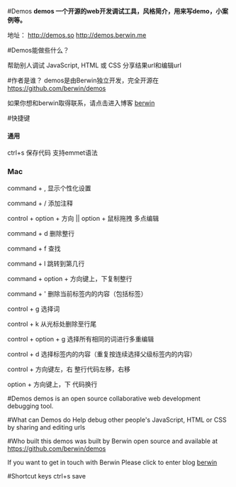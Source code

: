 #Demos
**demos 一个开源的web开发调试工具，风格简介，用来写demo，小案例等。**
 
地址： http://demos.so   http://demos.berwin.me

#Demos能做些什么？

帮助别人调试 JavaScript, HTML 或 CSS 分享结果url和编辑url

#作者是谁？
demos是由Berwin独立开发，完全开源在 https://github.com/berwin/demos

如果你想和berwin取得联系，请点击进入博客 [berwin][1]

[1]: http://berwin.me/        "berwin"

#快捷键

#### 通用
ctrl+s 保存代码
支持emmet语法

### Mac
command + , 显示个性化设置

command + / 添加注释

control + option + 方向 || option + 鼠标拖拽 多点编辑

command + d 删除整行

command + f 查找

command + l 跳转到第几行

command + option + 方向键上，下复制整行

command + ' 删除当前标签内的内容（包括标签）

control + g 选择词

control + k 从光标处删除至行尾

control + option + g 选择所有相同的词进行多重编辑

control + d 选择标签内的内容（重复按连续选择父级标签内的内容）

control + 方向键左，右 整行代码左移，右移

option + 方向键上，下 代码换行


#Demos
demos is an open source collaborative web development debugging tool.

#What can Demos do
Help debug other people's JavaScript, HTML or CSS by sharing and editing urls

#Who built this
demos was built by Berwin open source and available at https://github.com/berwin/demos

If you want to get in touch with Berwin Please click to enter blog [berwin][1]

#Shortcut keys
ctrl+s save